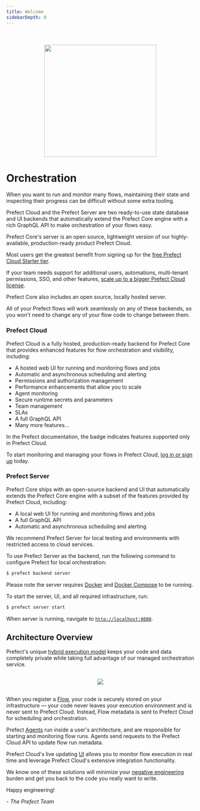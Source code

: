 ```yaml
---
title: Welcome
sidebarDepth: 0
---
```


<div align="center" style="margin-top:50px; margin-bottom:40px;">
    <img src="/illustrations/cloud-illustration.svg"  width=300 >
</div>

# Orchestration

When you want to run and monitor many flows, maintaining their state and inspecting their progress can be difficult without some extra tooling.

Prefect Cloud and the Prefect Server are two ready-to-use state database and UI backends that automatically extend the Prefect Core engine with a rich GraphQL API to make orchestration of your flows easy.

Prefect Core's server is an open source, lightweight version of our highly-available, production-ready product Prefect Cloud.

Most users get the greatest benefit from signing up for the [free Prefect Cloud Starter tier](https://cloud.prefectlegacy.io/). 

If your team needs support for additional users, automations, multi-tenant permissions, SSO, and other features, [scale up to a bigger Prefect Cloud license](https://www.prefectlegacy.io/pricing/). 

Prefect Core also includes an open source, locally hosted server.

All of your Prefect flows will work seamlessly on any of these backends, so you won't need to change any of your flow code to change between them.

### Prefect Cloud

Prefect Cloud is a fully hosted, production-ready backend for Prefect Core that provides enhanced features for flow orchestration and visibility, including:

- A hosted web UI for running and monitoring flows and jobs
- Automatic and asynchronous scheduling and alerting
- Permissions and authorization management
- Performance enhancements that allow you to scale
- Agent monitoring
- Secure runtime secrets and parameters
- Team management
- SLAs
- A full GraphQL API
- Many more features...

In the Prefect documentation, the <Badge text="Cloud"/> badge indicates features supported only in Prefect Cloud.

To start monitoring and managing your flows in Prefect Cloud, [log in or sign up](https://universal.prefectlegacy.io) today.

### Prefect Server

Prefect Core ships with an open-source backend and UI that automatically extends the Prefect Core engine with a subset of the features provided by Prefect Cloud, including:

- A local web UI for running and monitoring flows and jobs
- A full GraphQL API
- Automatic and asynchronous scheduling and alerting

We recommend Prefect Server for local testing and environments with restricted access to cloud services.

To use Prefect Server as the backend, run the following command to configure Prefect for local orchestration:

```bash
$ prefect backend server
``` 

Please note the server requires [Docker](https://www.docker.com/) and [Docker Compose](https://docs.docker.com/compose/install/) to be running.

To start the server, UI, and all required infrastructure, run:

```bash
$ prefect server start
```

When server is running, navigate to [`http://localhost:8080`](http://localhost:8080).

## Architecture Overview

Prefect's unique [hybrid execution model](https://medium.com/the-prefect-blog/the-prefect-hybrid-model-1b70c7fd296) keeps your code and data completely private while taking full advantage of our managed orchestration service.

<div align="center" style="margin-top:30px; margin-bottom:30px;">
    <img src="/prefect_architecture_overview.png" >
</div>

When you register a [Flow](/core/concepts/flows.html), your code is securely stored on your infrastructure &mdash; your code never leaves your execution environment and is never sent to Prefect Cloud. Instead, Flow metadata is sent to Prefect Cloud for scheduling and orchestration.

Prefect [Agents](/orchestration/agents/overview.html) run inside a user's architecture, and are responsible for starting and monitoring flow runs. Agents send requests to the Prefect Cloud API to update flow run metadata.

Prefect Cloud's live updating [UI](/orchestration/ui/dashboard.html#overview) allows you to monitor flow execution in real time and leverage Prefect Cloud's extensive integration functionality.

We know one of these solutions will minimize your [negative engineering](https://medium.com/the-prefect-blog/positive-and-negative-data-engineering-a02cb497583d) burden and get you back to the code you really want to write.

Happy engineering!

_- The Prefect Team_
